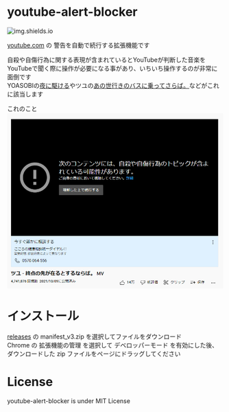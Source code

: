 # youtube-alert-blocker

![img.shields.io](https://img.shields.io/github/downloads/fa0311/youtube-alert-blocker/total)

[youtube.com](https://youtube.com/) の 警告を自動で続行する拡張機能です<br>

自殺や自傷行為に関する表現が含まれているとYouTubeが判断した音楽をYouTubeで聞く際に操作が必要になる事があり、いちいち操作するのが非常に面倒です<br>
YOASOBIの[夜に駆ける](https://youtu.be/x8VYWazR5mE)やツユの[あの世行きのバスに乗ってさらば。](https://youtu.be/4QXCPuwBz2E)などがこれに該当します<br>

これのこと
![screenshot](docs/img/screenshot.png)

# インストール

[releases](https://github.com/fa0311/youtube-alert-blocker/releases) の manifest_v3.zip を選択してファイルをダウンロード<br>
Chrome の 拡張機能の管理 を選択して デベロッパーモード を有効にした後、ダウンロードした zip ファイルをページにドラッグしてください

# License

youtube-alert-blocker is under MIT License
